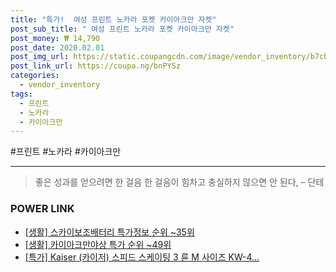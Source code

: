 ```yaml
--- 
title: "특가!  여성 프린트 노카라 포켓 카이아크만 자켓" 
post_sub_title: " 여성 프린트 노카라 포켓 카이아크만 자켓" 
post_money: ₩ 14,790 
post_date: 2020.02.01 
post_img_url: https://static.coupangcdn.com/image/vendor_inventory/b7cb/00299bc08ebb8491b948f2ce3879a73f7b7df2f9ea688df5b029ad981ffb.jpg 
post_link_url: https://coupa.ng/bnPYSz 
categories: 
  - vendor_inventory 
tags: 
  - 프린트 
  - 노카라 
  - 카이아크만 
--- 
```

  #프린트 #노카라 #카이아크만 
<hr> 

> 좋은 성과를 얻으려면 한 걸음 한 걸음이 힘차고 충실하지 않으면 안 된다, – 단테 


### POWER LINK

* <a href="https://blog.naver.com/sakai111/221781588247" target="_blank"> [생활] 스카이보조배터리 특가정보 순위 ~35위</a>
* <a href="https://blog.naver.com/sakai111/221792468664" target="_blank"> [생활] 카이아크만야상 특가 순위 ~49위</a>
* <a href="https://blog.naver.com/an0733/221788650536" target="_blank">[특가] Kaiser (카이저) 스피드 스케이팅 3 륜 M 사이즈 KW-4...</a>
